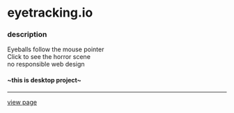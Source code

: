 # eyetracking.io
### description
Eyeballs follow the mouse pointer <br>
Click to see the horror scene <br>
no responsible web design <br>
#### ~this is desktop project~
___
[view page](https://jsweetpotato.github.io/eyetracking.io/)<br>



